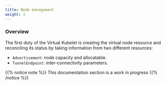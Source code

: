 ```yaml
---
title: Node management
weight: 1
---
```


### Overview

The first duty of the Virtual Kubelet is creating the virtual node resource and reconciling its status by taking 
information from two different resources:
* `Advertisement`: node capacity and allocatable.
* `TunnelEndpoint`: inter-connectivity parameters.

{{% notice note %}}
This documentation section is a work in progress
{{% /notice %}}
